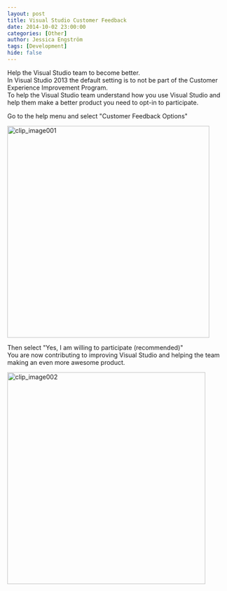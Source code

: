 ```yaml
---
layout: post
title: Visual Studio Customer Feedback
date: 2014-10-02 23:00:00
categories: [Other]
author: Jessica Engström
tags: [Development]
hide: false
---
```

<p>Help the Visual Studio team to become better.<br />In Visual Studio 2013 the default setting is to not be part of the Customer Experience Improvement Program.<br />To help the Visual Studio team understand how you use Visual Studio and help them make a better product you need to opt-in to participate.</p>
<p>Go to the help menu and select "Customer Feedback Options"</p>
<p><a href="/PostImages/clip_image001.png"><img style="background-image: none; padding-top: 0px; padding-left: 0px; display: inline; padding-right: 0px; border: 0px;" title="clip_image001" src="/PostImages/clip_image001_thumb.png" alt="clip_image001" width="461" height="484" border="0" /></a></p>
<p>Then select "Yes, I am willing to participate (recommended)"<br />You are now contributing to improving Visual Studio and helping the team making an even more awesome product.</p>
<p><a href="/PostImages/clip_image002.png"><img style="background-image: none; padding-top: 0px; padding-left: 0px; display: inline; padding-right: 0px; border: 0px;" title="clip_image002" src="/PostImages/clip_image002_thumb.png" alt="clip_image002" width="452" height="484" border="0" /></a></p>
